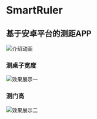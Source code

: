 # SmartRuler

## 基于安卓平台的测距APP
![介绍动画](http://ofsip1pyr.bkt.clouddn.com/SmartRuler%E6%BC%94%E7%A4%BA%E8%A7%86%E9%A2%91.gif)

### 测桌子宽度
![效果展示一](http://ofsip1pyr.bkt.clouddn.com/%E6%8D%95%E8%8E%B71.PNG)

### 测门高
![效果展示二](http://ofsip1pyr.bkt.clouddn.com/%E6%8D%95%E8%8E%B72.PNG)
